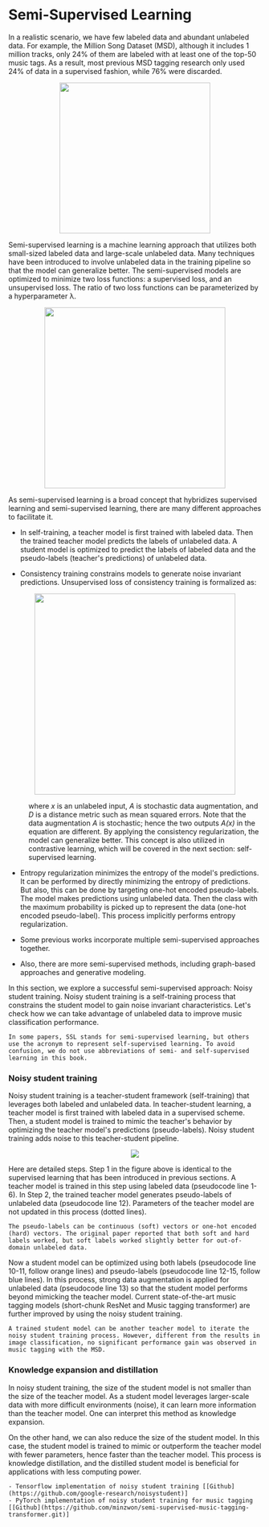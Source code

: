 # Semi-Supervised Learning
In a realistic scenario, we have few labeled data and abundant unlabeled data. For example, the Million Song Dataset (MSD), although it includes 1 million tracks, only 24% of them are labeled with at least one of the top-50 music tags. As a result, most previous MSD tagging research only used 24% of data in a supervised fashion, while 76% were discarded. 

<p align = "center">
<img src = "https://i.imgur.com/l4gUJcC.png" width=300>
</p>
Semi-supervised learning is a machine learning approach that utilizes both small-sized labeled data and large-scale unlabeled data. Many techniques have been introduced to involve unlabeled data in the training pipeline so that the model can generalize better. The semi-supervised models are optimized to minimize two loss functions: a supervised loss, and an unsupervised loss. The ratio of two loss functions can be parameterized by a hyperparameter λ.
<p align = "center">
<img src="https://render.githubusercontent.com/render/math?math=Loss%20%3D%20Loss_%7Bsupervised%7D%20%2B%20%5Clambda%5Ccdot%20Loss_%7Bunsupervised%7D" width=360>
</p>
As semi-supervised learning is a broad concept that hybridizes supervised learning and semi-supervised learning, there are many different approaches to facilitate it.

- In self-training, a teacher model is first trained with labeled data. Then the trained teacher model predicts the labels of unlabeled data. A student model is optimized to predict the labels of labeled data and the pseudo-labels (teacher's predictions) of unlabeled data. 


- Consistency training constrains models to generate noise invariant predictions. Unsupervised loss of consistency training is formalized as:
<p align = "center">
<img src="https://render.githubusercontent.com/render/math?math=Loss_%7Bunsupervised%7D%20%3D%20D(p(y%7CA(x)%2C%5Ctheta)%2C%20p(y%7CA(x)%2C%5Ctheta))" width=400>
</p> 
<p style="margin-left:40px;">where <i>x</i> is an unlabeled input, <i>A</i> is stochastic data augmentation, and <i>D</i> is a distance metric such as mean squared errors. Note that the data augmentation <i>A</i> is stochastic; hence the two outputs <i>A(x)</i> in the equation are different. By applying the consistency regularization, the model can generalize better. This concept is also utilized in contrastive learning, which will be covered in the next section: self-supervised learning.</p>

- Entropy regularization minimizes the entropy of the model's predictions. It can be performed by directly minimizing the entropy of predictions. But also, this can be done by targeting one-hot encoded pseudo-labels. The model makes predictions using unlabeled data. Then the class with the maximum probability is picked up to represent the data (one-hot encoded pseudo-label). This process implicitly performs entropy regularization.


- Some previous works incorporate multiple semi-supervised approaches together.


- Also, there are more semi-supervised methods, including graph-based approaches and generative modeling.

In this section, we explore a successful semi-supervised approach: Noisy student training. Noisy student training is a self-training process that constrains the student model to gain noise invariant characteristics. Let's check how we can take advantage of unlabeled data to improve music classification performance.

```{warning}
In some papers, SSL stands for semi-supervised learning, but others use the acronym to represent self-supervised learning. To avoid confusion, we do not use abbreviations of semi- and self-supervised learning in this book.
```

### Noisy student training
Noisy student training is a teacher-student framework (self-training) that leverages both labeled and unlabeled data. In teacher-student learning, a teacher model is first trained with labeled data in a supervised scheme. Then, a student model is trained to mimic the teacher's behavior by optimizing the teacher model's predictions (pseudo-labels). Noisy student training adds noise to this teacher-student pipeline.
<p align = "center">
<img src = "https://i.imgur.com/raPcC8d.png">
</p>
Here are detailed steps. Step 1 in the figure above is identical to the supervised learning that has been introduced in previous sections. A teacher model is trained in this step using labeled data (pseudocode line 1-6). In Step 2, the trained teacher model generates pseudo-labels of unlabeled data (pseudocode line 12). Parameters of the teacher model are not updated in this process (dotted lines).

```{tip}
The pseudo-labels can be continuous (soft) vectors or one-hot encoded (hard) vectors. The original paper reported that both soft and hard labels worked, but soft labels worked slightly better for out-of-domain unlabeled data.
```
Now a student model can be optimized using both labels (pseudocode line 10-11, follow orange lines) and pseudo-labels (pseudocode line 12-15, follow blue lines). In this process, strong data augmentation is applied for unlabeled data (pseudocode line 13) so that the student model performs beyond mimicking the teacher model. Current state-of-the-art music tagging models (short-chunk ResNet and Music tagging transformer) are further improved by using the noisy student training.

```{tip}
A trained student model can be another teacher model to iterate the noisy student training process. However, different from the results in image classification, no significant performance gain was observed in music tagging with the MSD. 
```
### Knowledge expansion and distillation
In noisy student training, the size of the student model is not smaller than the size of the teacher model. As a student model leverages larger-scale data with more difficult environments (noise), it can learn more information than the teacher model. One can interpret this method as knowledge expansion.

On the other hand, we can also reduce the size of the student model. In this case, the student model is trained to mimic or outperform the teacher model with fewer parameters, hence faster than the teacher model. This process is knowledge distillation, and the distilled student model is beneficial for applications with less computing power.

```{tip}
- Tensorflow implementation of noisy student training [[Github](https://github.com/google-research/noisystudent)]
- PyTorch implementation of noisy student training for music tagging [[Github](https://github.com/minzwon/semi-supervised-music-tagging-transformer.git)]
```